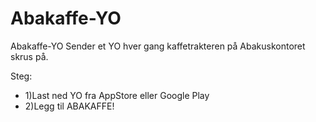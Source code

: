 Abakaffe-YO
===========

Abakaffe-YO Sender et YO hver gang kaffetrakteren på Abakuskontoret skrus på.

Steg: 
* 1)Last ned YO fra AppStore eller Google Play 
* 2)Legg til ABAKAFFE! 
